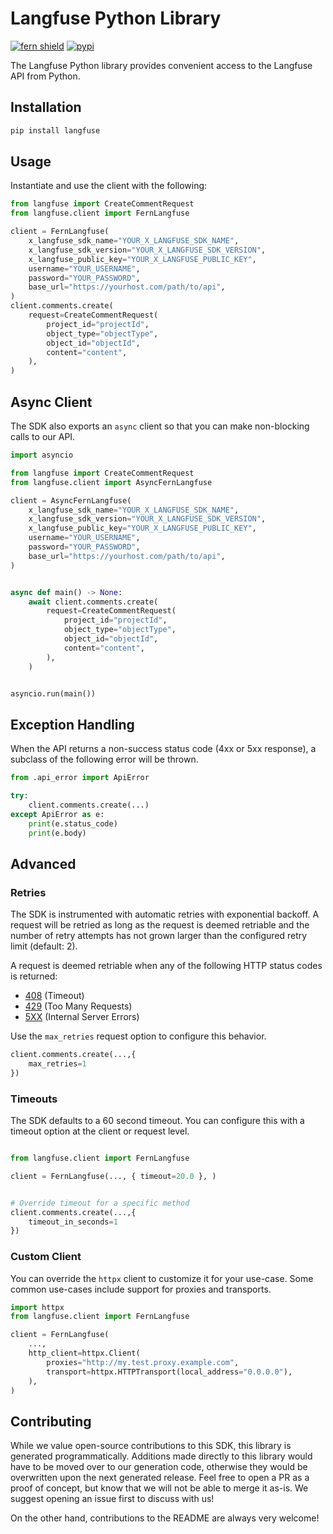 # Langfuse Python Library

[![fern shield](https://img.shields.io/badge/%F0%9F%8C%BF-Built%20with%20Fern-brightgreen)](https://buildwithfern.com?utm_source=github&utm_medium=github&utm_campaign=readme&utm_source=Langfuse%2FPython)
[![pypi](https://img.shields.io/pypi/v/langfuse)](https://pypi.python.org/pypi/langfuse)

The Langfuse Python library provides convenient access to the Langfuse API from Python.

## Installation

```sh
pip install langfuse
```

## Usage

Instantiate and use the client with the following:

```python
from langfuse import CreateCommentRequest
from langfuse.client import FernLangfuse

client = FernLangfuse(
    x_langfuse_sdk_name="YOUR_X_LANGFUSE_SDK_NAME",
    x_langfuse_sdk_version="YOUR_X_LANGFUSE_SDK_VERSION",
    x_langfuse_public_key="YOUR_X_LANGFUSE_PUBLIC_KEY",
    username="YOUR_USERNAME",
    password="YOUR_PASSWORD",
    base_url="https://yourhost.com/path/to/api",
)
client.comments.create(
    request=CreateCommentRequest(
        project_id="projectId",
        object_type="objectType",
        object_id="objectId",
        content="content",
    ),
)
```

## Async Client

The SDK also exports an `async` client so that you can make non-blocking calls to our API.

```python
import asyncio

from langfuse import CreateCommentRequest
from langfuse.client import AsyncFernLangfuse

client = AsyncFernLangfuse(
    x_langfuse_sdk_name="YOUR_X_LANGFUSE_SDK_NAME",
    x_langfuse_sdk_version="YOUR_X_LANGFUSE_SDK_VERSION",
    x_langfuse_public_key="YOUR_X_LANGFUSE_PUBLIC_KEY",
    username="YOUR_USERNAME",
    password="YOUR_PASSWORD",
    base_url="https://yourhost.com/path/to/api",
)


async def main() -> None:
    await client.comments.create(
        request=CreateCommentRequest(
            project_id="projectId",
            object_type="objectType",
            object_id="objectId",
            content="content",
        ),
    )


asyncio.run(main())
```

## Exception Handling

When the API returns a non-success status code (4xx or 5xx response), a subclass of the following error
will be thrown.

```python
from .api_error import ApiError

try:
    client.comments.create(...)
except ApiError as e:
    print(e.status_code)
    print(e.body)
```

## Advanced

### Retries

The SDK is instrumented with automatic retries with exponential backoff. A request will be retried as long
as the request is deemed retriable and the number of retry attempts has not grown larger than the configured
retry limit (default: 2).

A request is deemed retriable when any of the following HTTP status codes is returned:

- [408](https://developer.mozilla.org/en-US/docs/Web/HTTP/Status/408) (Timeout)
- [429](https://developer.mozilla.org/en-US/docs/Web/HTTP/Status/429) (Too Many Requests)
- [5XX](https://developer.mozilla.org/en-US/docs/Web/HTTP/Status/500) (Internal Server Errors)

Use the `max_retries` request option to configure this behavior.

```python
client.comments.create(...,{
    max_retries=1
})
```

### Timeouts

The SDK defaults to a 60 second timeout. You can configure this with a timeout option at the client or request level.

```python

from langfuse.client import FernLangfuse

client = FernLangfuse(..., { timeout=20.0 }, )


# Override timeout for a specific method
client.comments.create(...,{
    timeout_in_seconds=1
})
```

### Custom Client

You can override the `httpx` client to customize it for your use-case. Some common use-cases include support for proxies
and transports.
```python
import httpx
from langfuse.client import FernLangfuse

client = FernLangfuse(
    ...,
    http_client=httpx.Client(
        proxies="http://my.test.proxy.example.com",
        transport=httpx.HTTPTransport(local_address="0.0.0.0"),
    ),
)
```

## Contributing

While we value open-source contributions to this SDK, this library is generated programmatically.
Additions made directly to this library would have to be moved over to our generation code,
otherwise they would be overwritten upon the next generated release. Feel free to open a PR as
a proof of concept, but know that we will not be able to merge it as-is. We suggest opening
an issue first to discuss with us!

On the other hand, contributions to the README are always very welcome!

